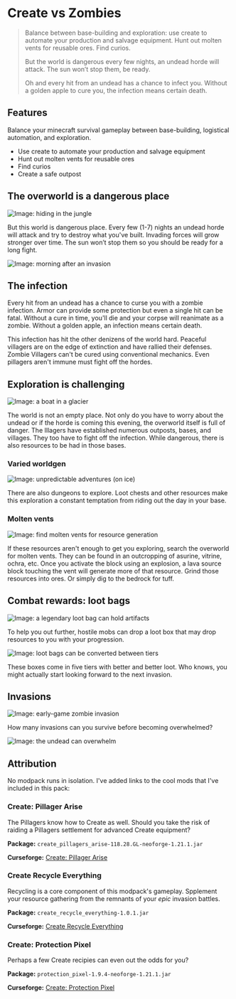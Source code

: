 # Create vs Zombies

> Balance between base-building and exploration: use create to automate your production and salvage equipment.
> Hunt out molten vents for reusable ores. Find curios.
>
> But the world is dangerous every few nights, an undead horde will attack.
> The sun won’t stop them, be ready.
>
> Oh and every hit from an undead has a chance to infect you.
> Without a golden apple to cure you, the infection means certain death.

## Features

Balance your minecraft survival gameplay between base-building, logistical automation, and exploration.

- Use create to automate your production and salvage equipment
- Hunt out molten vents for reusable ores
- Find curios
- Create a safe outpost

## The overworld is a dangerous place

![Image: hiding in the jungle](./images/hiding-in-the-jungle.png)

But this world is dangerous place.
Every few (1-7) nights an undead horde will attack and try to destroy what you've built.
Invading forces will grow stronger over time.
The sun won’t stop them so you should be ready for a long fight.

![Image: morning after an invasion](./images/morning-after.png)

## The infection

Every hit from an undead has a chance to curse you with a zombie infection.
Armor can provide some protection but even a single hit can be fatal.
Without a cure in time, you'll die and your corpse will reanimate as a zombie.
Without a golden apple, an infection means certain death.

This infection has hit the other denizens of the world hard.
Peaceful villagers are on the edge of extinction and have rallied their defenses.
Zombie Villagers can't be cured using conventional mechanics.
Even pillagers aren't immune must fight off the hordes.

## Exploration is challenging

![Image: a boat in a glacier](./images/boat-in-glacier-near.png)

The world is not an empty place.
Not only do you have to worry about the undead or if the horde is coming this evening, the overworld itself is full of danger.
The Illagers have established numerous outposts, bases, and villages.
They too have to fight off the infection.
While dangerous, there is also resources to be had in those bases.

### Varied worldgen

![Image: unpredictable adventures (on ice)](./images/adventures-on-ice.png)

There are also dungeons to explore.
Loot chests and other resources make this exploration a constant temptation from riding out the day in your base.

### Molten vents

![Image: find molten vents for resource generation](./images/molten-vents.png)

If these resources aren't enough to get you exploring, search the overworld for molten vents.
They can be found in an outcropping of asurine, vitrine, ochra, etc.
Once you activate the block using an explosion, a lava source block touching the vent will generate more of that resource.
Grind those resources into ores.
Or simply dig to the bedrock for tuff.

## Combat rewards: loot bags

![Image: a legendary loot bag can hold artifacts](./images/legendary-loot-bag.png)

To help you out further, hostile mobs can drop a loot box that may drop resources to you with your progression.

![Image: loot bags can be converted between tiers](./images/loot-bags-are-craftable.png)

These boxes come in five tiers with better and better loot.
Who knows, you might actually start looking forward to the next invasion.

## Invasions

![Image: early-game zombie invasion](./images/zombie-invasion-surrounding.png)

How many invasions can you survive before becoming overwhelmed?

![Image: the undead can overwhelm](./images/zombie-invasion-defeat.png)

## Attribution

No modpack runs in isolation.
I've added links to the cool mods that I've included in this pack:

### Create: Pillager Arise

The Pillagers know how to Create as well.
Should you take the risk of raiding a Pillagers settlement for advanced Create equipment?

**Package:** `create_pillagers_arise-118.28.GL-neoforge-1.21.1.jar`

**Curseforge:** [Create: Pillager Arise](https://www.curseforge.com/minecraft/mc-mods/create-pillager-arise)

### Create Recycle Everything

Recycling is a core component of this modpack's gameplay.
Spplement your resource gathering from the remnants of your _epic_ invasion battles.

**Package:** `create_recycle_everything-1.0.1.jar`

**Curseforge:** [Create Recycle Everything](https://www.curseforge.com/minecraft/mc-mods/create-recycle-everything)

### Create: Protection Pixel

Perhaps a few Create recipies can even out the odds for you?

**Package:** `protection_pixel-1.9.4-neoforge-1.21.1.jar`

**Curseforge:** [Create: Protection Pixel](https://www.curseforge.com/minecraft/mc-mods/protection-pixel)

